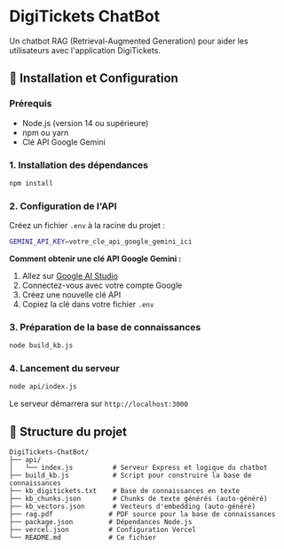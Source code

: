 # DigiTickets ChatBot

Un chatbot RAG (Retrieval-Augmented Generation) pour aider les utilisateurs avec l'application DigiTickets.

## 🚀 Installation et Configuration

### Prérequis
- Node.js (version 14 ou supérieure)
- npm ou yarn
- Clé API Google Gemini

### 1. Installation des dépendances

```bash
npm install
```

### 2. Configuration de l'API

Créez un fichier `.env` à la racine du projet :

```bash
GEMINI_API_KEY=votre_cle_api_google_gemini_ici
```

**Comment obtenir une clé API Google Gemini :**
1. Allez sur [Google AI Studio](https://makersuite.google.com/app/apikey)
2. Connectez-vous avec votre compte Google
3. Créez une nouvelle clé API
4. Copiez la clé dans votre fichier `.env`

### 3. Préparation de la base de connaissances

```bash
node build_kb.js
```

### 4. Lancement du serveur

```bash
node api/index.js
```

Le serveur démarrera sur `http://localhost:3000`

## 📁 Structure du projet

```
DigiTickets-ChatBot/
├── api/
│   └── index.js          # Serveur Express et logique du chatbot
├── build_kb.js           # Script pour construire la base de connaissances
├── kb_digitickets.txt    # Base de connaissances en texte
├── kb_chunks.json        # Chunks de texte générés (auto-généré)
├── kb_vectors.json       # Vecteurs d'embedding (auto-généré)
├── rag.pdf              # PDF source pour la base de connaissances
├── package.json         # Dépendances Node.js
├── vercel.json          # Configuration Vercel
└── README.md            # Ce fichier
```